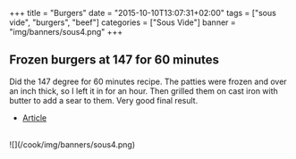 +++
title = "Burgers"
date = "2015-10-10T13:07:31+02:00"
tags = ["sous vide", "burgers", "beef"]
categories = ["Sous Vide"]
banner = "img/banners/sous4.png"
+++

## Frozen burgers at 147 for 60 minutes

Did the 147 degree for 60 minutes recipe.
The patties were frozen and over an inch thick, so I left it in for an hour. Then grilled them on cast iron with butter to add a sear to them.  Very good final result.
<br>
* [Article](https://www.chefsteps.com/activities/sous-vide-burgers)
<br>
![](/cook/img/banners/sous4.png)
